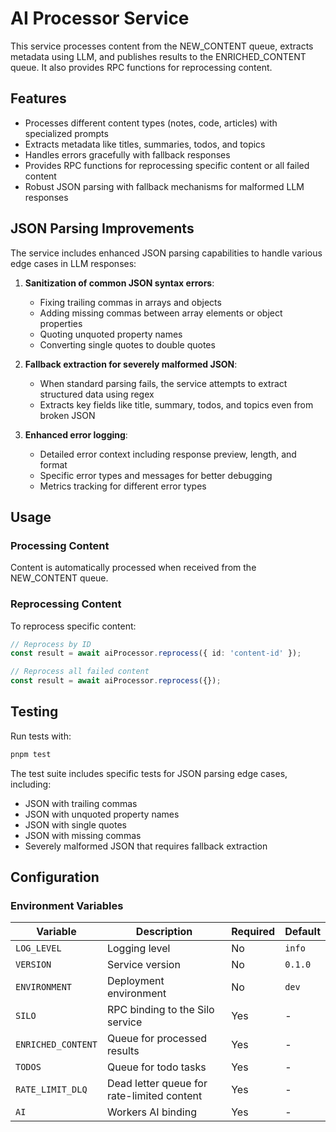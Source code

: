 # AI Processor Service

This service processes content from the NEW_CONTENT queue, extracts metadata using LLM, and publishes results to the ENRICHED_CONTENT queue. It also provides RPC functions for reprocessing content.

## Features

- Processes different content types (notes, code, articles) with specialized prompts
- Extracts metadata like titles, summaries, todos, and topics
- Handles errors gracefully with fallback responses
- Provides RPC functions for reprocessing specific content or all failed content
- Robust JSON parsing with fallback mechanisms for malformed LLM responses

## JSON Parsing Improvements

The service includes enhanced JSON parsing capabilities to handle various edge cases in LLM responses:

1. **Sanitization of common JSON syntax errors**:

   - Fixing trailing commas in arrays and objects
   - Adding missing commas between array elements or object properties
   - Quoting unquoted property names
   - Converting single quotes to double quotes

2. **Fallback extraction for severely malformed JSON**:

   - When standard parsing fails, the service attempts to extract structured data using regex
   - Extracts key fields like title, summary, todos, and topics even from broken JSON

3. **Enhanced error logging**:
   - Detailed error context including response preview, length, and format
   - Specific error types and messages for better debugging
   - Metrics tracking for different error types

## Usage

### Processing Content

Content is automatically processed when received from the NEW_CONTENT queue.

### Reprocessing Content

To reprocess specific content:

```typescript
// Reprocess by ID
const result = await aiProcessor.reprocess({ id: 'content-id' });

// Reprocess all failed content
const result = await aiProcessor.reprocess({});
```

## Testing

Run tests with:

```bash
pnpm test
```

The test suite includes specific tests for JSON parsing edge cases, including:

- JSON with trailing commas
- JSON with unquoted property names
- JSON with single quotes
- JSON with missing commas
- Severely malformed JSON that requires fallback extraction

## Configuration

### Environment Variables

| Variable | Description | Required | Default |
| -------- | ----------- | -------- | ------- |
| `LOG_LEVEL` | Logging level | No | `info` |
| `VERSION` | Service version | No | `0.1.0` |
| `ENVIRONMENT` | Deployment environment | No | `dev` |
| `SILO` | RPC binding to the Silo service | Yes | - |
| `ENRICHED_CONTENT` | Queue for processed results | Yes | - |
| `TODOS` | Queue for todo tasks | Yes | - |
| `RATE_LIMIT_DLQ` | Dead letter queue for rate-limited content | Yes | - |
| `AI` | Workers AI binding | Yes | - |
